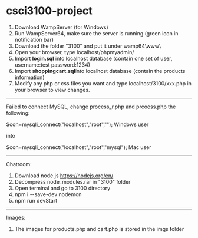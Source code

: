 # csci3100-project

1. Download WampServer (for Windows)
2. Run WampServer64, make sure the server is running (green icon in notification bar)
3. Download the folder "3100" and put it under wamp64\www\
4. Open your browser, type localhost/phpmyadmin/
5. Import **login.sql** into localhost database (contain one set of user, username:test password:1234)
6. Import **shoppingcart.sql**into localhost database (contain the products information)
7. Modify any php or css files you want and type localhost/3100/xxx.php in your browser to view changes. 
----------------------------------------------------------
Failed to connect MySQL,
change process_r.php and prcoess.php the following:

$con=mysqli_connect("localhost","root",""); Windows user

  into

$con=mysqli_connect("localhost","root","mysql"); Mac user

----------------------------------------------------------
Chatroom: 
1. Download node.js https://nodejs.org/en/
2. Decompress node_modules.rar in "3100" folder
3. Open terminal and go to 3100 directory
4. npm i --save-dev nodemon
5. npm run devStart 
----------------------------------------------------------
Images:
1. The images for products.php and cart.php is stored in the imgs folder
